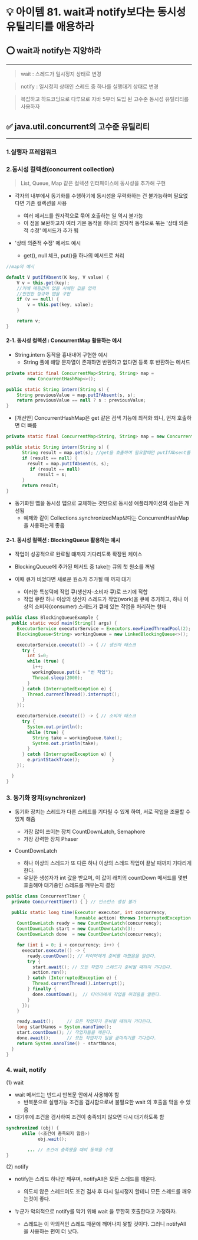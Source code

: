 # 💡 아이템 81. wait과 notify보다는 동시성 유틸리티를 애용하라

## ⭕ wait과 notify는 지양하라
* * *
> wait : 스레드가 일시정지 상태로 변경

> notify : 일시정지 상태인 스레드 중 하나를 실행대기 상태로 변경

> 복잡하고 하드코딩으로 다루므로 자바 5부터 도입 된 고수준 동시성 유틸리티를 사용하자


## ✅ java.util.concurrent의 고수준 유틸리티
* * *
### 1.실행자 프레임워크

### 2.동시성 컬렉션(concurrent collection)
> List, Queue, Map 같은 컬렉션 인터페이스에 동시성을 추가해 구현

* 각자의 내부에서 동기화를 수행하기에 동시성을 무력화하는 건 불가능하며 필요없다면 기존 컬렉션을 사용
  * 여러 메서드를 원자적으로 묶어 호출하는 일 역시 불가능
  * 이 점을 보완하고자 여러 기본 동작을 하나의 원자적 동작으로 묶는 '상태 의존적 수정' 메서드가 추가 됨


* '상태 의존적 수정' 메서드 예시
  * get(), null 체크, put()을 하나의 메서드로 처리
```java
//map의 예시

default V putIfAbsent(K key, V value) {
    V v = this.get(key);  
    //키에 매핑값이 없을 시에만 값을 입력
    //안전한 정규화 맵을 구현
    if (v == null) {
        v = this.put(key, value);
    }

    return v;
}

```
#### 2-1. 동시성 컬렉션 : ConcurrentMap 활용하는 예시

* String.intern 동작을 흉내내어 구현한 예시 
  - String 풀에 해당 문자열이 존재하면 반환하고 없다면 등록 후 반환하는 메서드
```java
private static final ConcurrentMap<String, String> map = 
        new ConcurrentHashMap<>();

public static String intern(String s) {
    String previousValue = map.putIfAbsent(s, s);
    return previousValue == null ? s : previousValue;
}
```
* [개선안] ConcurrentHashMap은 get 같은 검색 기능에 최적화 되니, 먼저 호출하면 더 빠름
```java
private static final ConcurrentMap<String, String> map = new ConcurrentHashMap<>();

public static String intern(String s) {
      String result = map.get(s); //get을 호출하여 필요할때만 putIfAbsent를 실행
      if (result == null) {
        result = map.putIfAbsent(s, s);
         if (result == null)
            result = s;
      }
      return result;
}
```
* 동기화된 맵을 동시성 맵으로 교체하는 것만으로 동시성 애플리케이션의 성능은 개선됨
  * 예제와 같이 Collections.synchronizedMap보다는 ConcurrentHashMap을 사용하는게 좋음


#### 2-1. 동시성 컬렉션 : BlockingQueue 활용하는 예시
* 작업이 성공적으로 완료될 떄까지 기다리도록 확장된 케이스

* BlockingQueue에 추가된 메서드 중 take는 큐의 첫 원소를 꺼냄
* 이때 큐가 비었다면 새로운 원소가 추가될 때 까지 대기
  * 이러한 특성덕에 작업 큐(생산자-소비자 큐)로 쓰기에 적합
  * 작업 큐란 하나 이상의 생산자 스레드가 작업(work)을 큐에 추가하고, 하나 이상의 소비자(consumer) 스레드가 큐에 있는 작업을 처리하는 형태

```java
public class BlockingQueueExample {
  public static void main(String[] args) {
    ExecutorService executorService = Executors.newFixedThreadPool(2);
    BlockingQueue<String> workingQueue = new LinkedBlockingQueue<>();

    executorService.execute(() -> { // 생산자 태스크
      try {
        int i=0;
        while (true) {
          i++;
          workingQueue.put(i + "번 작업");
          Thread.sleep(2000);
        }
      } catch (InterruptedException e) {
        Thread.currentThread().interrupt();
      }
    });

    executorService.execute(() -> { // 소비자 태스크
      try {
        System.out.println();
        while (true) {
          String take = workingQueue.take();
          System.out.println(take);
        }
      } catch (InterruptedException e) {
        e.printStackTrace();            }
    });

  }
}
```

### 3. 동기화 장치(synchronizer)
* 동기화 장치는 스레드가 다른 스레드를 기다릴 수 있게 하여, 서로 작업을 조율할 수 있게 해줌
  * 가장 많이 쓰이는 장치 CountDownLatch, Semaphore
  * 가장 강력한 장치 Phaser

* CountDownLatch
  * 하나 이상의 스레드가 또 다른 하나 이상의 스레드 작업이 끝날 때까지 기다리게 한다.
  * 유일한 생성자가 int 값을 받으며, 이 값이 래치의 countDown 메서드를 몇번 호출해야 대기중인 스레드를 꺠우는지 결정

```java
public class ConcurrentTimer {
  private ConcurrentTimer() { } // 인스턴스 생성 불가

  public static long time(Executor executor, int concurrency,
                          Runnable action) throws InterruptedException {
    CountDownLatch ready = new CountDownLatch(concurrency);
    CountDownLatch start = new CountDownLatch(3);
    CountDownLatch done  = new CountDownLatch(concurrency);

    for (int i = 0; i < concurrency; i++) {
      executor.execute(() -> {
        ready.countDown(); // 타이머에게 준비를 마쳤음을 알린다.
        try {
          start.await(); // 모든 작업자 스레드가 준비될 때까지 기다린다.
          action.run();
        } catch (InterruptedException e) {
          Thread.currentThread().interrupt();
        } finally {
          done.countDown();  // 타이머에게 작업을 마쳤음을 알린다.
        }
      });
    }

    ready.await();     // 모든 작업자가 준비될 때까지 기다린다.
    long startNanos = System.nanoTime();
    start.countDown(); // 작업자들을 깨운다.
    done.await();      // 모든 작업자가 일을 끝마치기를 기다린다.
    return System.nanoTime() - startNanos;
  }
}
```

### 4. wait, notify

(1) wait
* wait 메서드는 반드시 반복문 안에서 사용해야 함
  * 반복문으로 실행가능 조건을 검사함으로써 불필요한 wait 의 호출을 막을 수 있음
* 대기후에 조건을 검사하여 조건이 충족되지 않으면 다시 대기하도록 함
```java
synchronized (obj) {
      while (<조건이 충족되지 않음>)
            obj.wait();
        
        ... // 조건이 충족됐을 때의 동작을 수행
}
```

(2) notify
* notify는 스레드 하나만 깨우며, notifyAll은 모든 스레드를 깨운다.
  * 의도치 않은 스레드여도 조건 검사 후 다시 일시정지 할테니 모든 스레드를 깨우는것이 좋다.

* 누군가 악의적으로 notify를 막기 위해 wait 을 무한히 호출한다고 가정하자.
  * 스레드는 이 악의적인 스레드 때문에 깨어나지 못할 것이다. 그러니 notifyAll 을 사용하는 편이 더 낫다.